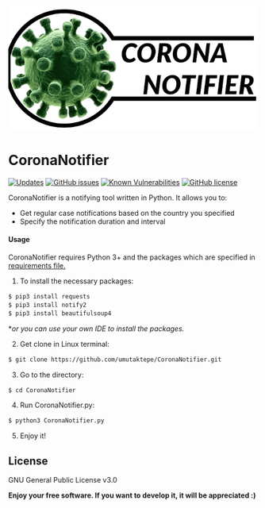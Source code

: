 ![alt text](https://raw.githubusercontent.com/umutaktepe/CoronaNotifier/master/icon/coronanotifierlogo.png "Corona Notifier")

# CoronaNotifier

[![Updates](https://pyup.io/repos/github/umutaktepe/CoronaNotifier/shield.svg)](https://pyup.io/repos/github/umutaktepe/CoronaNotifier/) [![GitHub issues](https://img.shields.io/github/issues/umutaktepe/CoronaNotifier)](https://github.com/umutaktepe/CoronaNotifier/issues) [![Known Vulnerabilities](https://snyk.io/test/github/umutaktepe/CoronaNotifier/badge.svg?targetFile=requirements.txt)](https://snyk.io/test/github/umutaktepe/CoronaNotifier?targetFile=requirements.txt) [![GitHub license](https://img.shields.io/github/license/umutaktepe/CoronaNotifier)](https://github.com/umutaktepe/CoronaNotifier/blob/master/LICENSE)

CoronaNotifier is a notifying tool written in Python. It allows you to:

  - Get regular case notifications based on the country you specified
  - Specify the notification duration and interval

#### Usage

CoronaNotifier requires Python 3+ and the packages which are specified in [requirements file.](/requirements.txt "Required Python Packages")

1. To install the necessary packages:

```sh
$ pip3 install requests
$ pip3 install notify2
$ pip3 install beautifulsoup4
```
**or you can use your own IDE to install the packages.*

2. Get clone in Linux terminal:

```sh
$ git clone https://github.com/umutaktepe/CoronaNotifier.git
```

3. Go to the directory:

```sh
$ cd CoronaNotifier
```

4. Run CoronaNotifier.py:

```sh
$ python3 CoronaNotifier.py
```

5. Enjoy it!


License
----

GNU General Public License v3.0

**Enjoy your free software. If you want to develop it, it will be appreciated :)**
